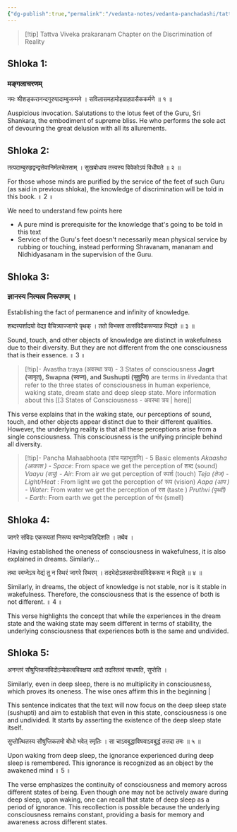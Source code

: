 ```yaml
---
{"dg-publish":true,"permalink":"/vedanta-notes/vedanta-panchadashi/tattva-viveka-prakaranam/","tags":["vedanta"]}
---
```


>[!tip] Tattva Viveka prakaranam
>Chapter on the Discrimination of Reality

## Shloka 1:

### मङ्गलाचरणम् 


नमः श्रीशङ्करानन्दगुरुपादाम्बुजन्मने । 
सविलासमहामोहग्राहग्रासैककर्मणे ॥ १ ॥

Auspicious invocation. Salutations to the lotus feet of the Guru, Sri Shankara, the embodiment of supreme bliss. He who performs the sole act of devouring the great delusion with all its allurements.


## Shloka 2:

तत्पदाम्बुरुहृद्वन्द्वसेवानिर्मलचेतसाम् । 
सुखबोधाय तत्त्वस्य विवेकोऽयं विधीयते ॥ २ ॥

For those whose minds are purified by the service of the feet of such Guru (as said in previous shloka), the knowledge of discrimination will be told in this book. ॥ 2 ॥

We need to understand few points here 
- A pure mind is prerequisite for the knowledge that's going to be told in this text
- Service of the Guru's feet doesn't necessarily mean physical service by rubbing or touching, instead performing Shravanam, mananam and Nidhidyasanam in the supervision of the Guru. 


## Shloka 3:

### ज्ञानस्य नित्यत्व  निरूपणम् ।

Establishing the fact of permanence and infinity of knowledge.

शब्दस्पर्शादयो वेद्या वैचित्र्याज्जागरे पृथक् । 
ततो विभक्ता तत्संविदैकरूप्यान्न भिद्यते ॥ ३ ॥

Sound, touch, and other objects of knowledge are distinct in wakefulness due to their diversity. But they are not different from the one consciousness that is their essence. ॥ 3 ॥

> [!tip]- Avastha traya (अवस्था त्रय) - 3 States of consciousness
**Jagrt (जागृत), Swapna (स्वप्न), and Sushupti (सुषुप्ति)** are terms in #vedanta that refer to the three states of consciousness in human experience, waking state, dream state and deep sleep state.
More information about this [[3 States of Consciousness - अवस्था त्रय \| here]]


This verse explains that in the waking state, our perceptions of sound, touch, and other objects appear distinct due to their different qualities. However, the underlying reality is that all these perceptions arise from a single consciousness. This consciousness is the unifying principle behind all diversity.

>[!tip]- Pancha Mahaabhoota (पांच महाभूतानि) - 5 Basic elements 
>*Akaasha (आकाश ) - Space*: From space we get the perception of शब्द (sound)
>*Vaayu (वायु) - Air*:  From air we get perception of स्पर्श (touch)
>*Teja (तेज) - Light/Heat* :  From light we get the perception of रूप (vision)
>*Aapa (आप ) - Water*: From water we get the perception of रस (taste )
>*Pruthvi (पृथ्वी) - Earth*:  From earth we get the perception of गंध (smell)


## Shloka 4:

जागरे संविदः एकरूपतां निरूप्य स्वप्नेऽप्यतिदिशति । तथैव ।

Having established the oneness of consciousness in wakefulness, it is also explained in dreams. Similarly...

तथा स्वप्नेऽत्र  वेद्यं तु न स्थिरं जागरे स्थिरम् । 
तदभेदोऽतस्तयोस्संविदेकरूपा न भिद्यते ॥ ४ ॥

Similarly, in dreams, the object of knowledge is not stable, nor is it stable in wakefulness. Therefore, the consciousness that is the essence of both is not different. ॥ 4 ॥

This verse highlights the concept that while the experiences in the dream state and the waking state may seem different in terms of stability, the underlying consciousness that experiences both is the same and undivided.

## Shloka 5:

अनन्तरं सौषुप्तिकसंविदोऽप्येकत्वविवक्षया आदौ तदस्तित्वं साधयति, सुप्तेति ।

Similarly, even in deep sleep, there is no multiplicity in consciousness, which proves its oneness. The wise ones affirm this in the beginning |

This sentence indicates that the text will now focus on the deep sleep state (sushupti) and aim to establish that even in this state, consciousness is one and undivided. It starts by asserting the existence of the deep sleep state itself.

सुप्तोत्थितस्य सौषुप्तिकतमो बोधो भवेत् स्मृतिः । 
सा चाऽवबुद्धाविषयाऽवबुद्धं तत्तदा तमः ॥ ५ ॥

Upon waking from deep sleep, the ignorance experienced during deep sleep is remembered. This ignorance is recognized as an object by the awakened mind ॥ 5 ॥

The verse emphasizes the continuity of consciousness and memory across different states of being. Even though one may not be actively aware during deep sleep, upon waking, one can recall that state of deep sleep as a period of ignorance. This recollection is possible because the underlying consciousness remains constant, providing a basis for memory and awareness across different states.





